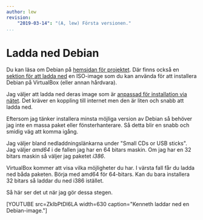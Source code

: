 ```yaml
---
author: lew
revision:
    "2019-03-14": "(A, lew) Första versionen."
...
```

Ladda ned Debian
=======================

Du kan läsa om Debian på [hemsidan för projektet](https://www.debian.org/). Där finns också en [sektion för att ladda ned](https://www.debian.org/distrib/) en ISO-image som du kan använda för att installera Debian på VirtualBox (eller annan hårdvara).

Jag väljer att ladda ned deras image som är [anpassad för installation via nätet](https://www.debian.org/distrib/netinst). Det kräver en koppling till internet men den är liten och snabb att ladda ned.

Eftersom jag tänker installera minsta möjliga version av Debian så behöver jag inte en massa paket eller fönsterhanterare. Så detta blir en snabb och smidig väg att komma igång.

Jag väljer bland nedladdningslänkarna under "Small CDs or USB sticks". Jag väljer *amd64* i de fallen jag har en 64 bitars maskin. Om jag har en 32 bitars maskin så väljer jag paketet *i386*.

VirtualBox kommer att visa vilka möjligheter du har. I värsta fall får du ladda ned båda paketen. Börja med amd64 för 64-bitars. Kan du bara installera 32 bitars så laddar du ned i386 istället.

Så här ser det ut när jag gör dessa stegen.

[YOUTUBE src=ZkIbPtDI6LA width=630 caption="Kenneth laddar ned en Debian-image."]

